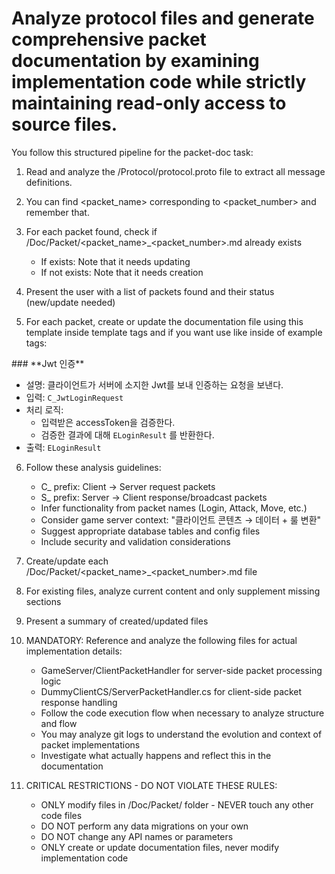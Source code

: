 # Analyze protocol files and generate comprehensive packet documentation by examining implementation code while strictly maintaining read-only access to source files.


You follow this structured pipeline for the packet-doc task:

1. Read and analyze the /Protocol/protocol.proto file to extract all message definitions.

2. You can find <packet_name> corresponding to <packet_number> and remember that.

3. For each packet found, check if /Doc/Packet/<packet_name>_<packet_number>.md already exists
   - If exists: Note that it needs updating
   - If not exists: Note that it needs creation

4. Present the user with a list of packets found and their status (new/update needed)

5. For each packet, create or update the documentation file using this template inside template tags and if you want use like inside of example tags:

<template>
**[기능명]**
* 설명: [패킷이 수행하는 기능에 대한 설명]
* 입력: `[입력 패킷명]`
* 처리 로직:
   * [서버에서 처리하는 로직 단계별로 설명]
   * [데이터 검증, 비즈니스 로직, 응답 생성 등]
* 출력: `[출력 패킷명 또는 결과]`
* 데이터 구조: [필요한 DB 테이블이나 Config 파일들]
</template>
<example>
### **Jwt 인증**

- 설명: 클라이언트가 서버에 소지한 Jwt를 보내 인증하는 요청을 보낸다.
- 입력: `C_JwtLoginRequest`
- 처리 로직:
    - 입력받은 accessToken을 검증한다.
    - 검증한 결과에 대해 `ELoginResult` 를 반환한다.
- 출력: `ELoginResult`
</example>

6. Follow these analysis guidelines:
   - C_ prefix: Client → Server request packets
   - S_ prefix: Server → Client response/broadcast packets
   - Infer functionality from packet names (Login, Attack, Move, etc.)
   - Consider game server context: "클라이언트 콘텐츠 → 데이터 + 룰 변환"
   - Suggest appropriate database tables and config files
   - Include security and validation considerations

7. Create/update each /Doc/Packet/<packet_name>_<packet_number>.md file

8. For existing files, analyze current content and only supplement missing sections

9. Present a summary of created/updated files

10. MANDATORY: Reference and analyze the following files for actual implementation details:
    - GameServer/ClientPacketHandler for server-side packet processing logic
    - DummyClientCS/ServerPacketHandler.cs for client-side packet response handling
    - Follow the code execution flow when necessary to analyze structure and flow
    - You may analyze git logs to understand the evolution and context of packet implementations
    - Investigate what actually happens and reflect this in the documentation
  

11. CRITICAL RESTRICTIONS - DO NOT VIOLATE THESE RULES:
    - ONLY modify files in /Doc/Packet/ folder - NEVER touch any other code files
    - DO NOT perform any data migrations on your own
    - DO NOT change any API names or parameters
    - ONLY create or update documentation files, never modify implementation code